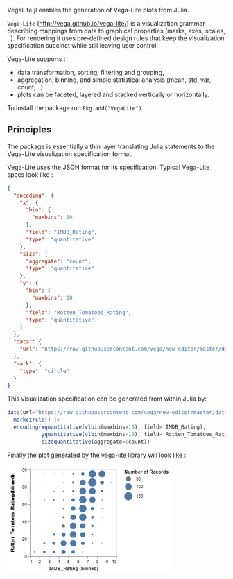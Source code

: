
VegaLite.jl enables the generation of Vega-Lite plots from Julia.

`Vega-Lite` (http://vega.github.io/vega-lite/) is a visualization grammar describing mappings from data to graphical properties (marks, axes, scales, ..). For rendering it uses pre-defined design rules that keep the visualization specification succinct while still leaving user control.

Vega-Lite supports :
- data transformation, sorting, filtering and grouping,
- aggregation, binning, and simple statistical analysis (mean, std, var, count, ..).
- plots can be faceted, layered and stacked vertically or horizontally.


To install the package run `Pkg.add("VegaLite")`.



## Principles

The package is essentially a thin layer translating Julia statements to the Vega-Lite visualization specification format.

Vega-Lite uses the JSON format for its specification. Typical Vega-Lite specs look like :

```JSON
{
  "encoding": {
    "x": {
      "bin": {
        "maxbins": 10
      },
      "field": "IMDB_Rating",
      "type": "quantitative"
    },
    "size": {
      "aggregate": "count",
      "type": "quantitative"
    },
    "y": {
      "bin": {
        "maxbins": 10
      },
      "field": "Rotten_Tomatoes_Rating",
      "type": "quantitative"
    }
  },
  "data": {
    "url": "https://raw.githubusercontent.com/vega/new-editor/master/data/movies.json"
  },
  "mark": {
    "type": "circle"
  }
}
```

This visualization specification can be generated from within Julia by:

```julia
data(url="https://raw.githubusercontent.com/vega/new-editor/master/data/movies.json") |>
  markcircle() |>
  encoding(xquantitative(vlbin(maxbins=10), field=:IMDB_Rating),
           yquantitative(vlbin(maxbins=10), field=:Rotten_Tomatoes_Rating),
           sizequantitative(aggregate=:count))
```

Finally the plot generated by the vega-lite library will  look like :

![plot1](png/example1.png)
